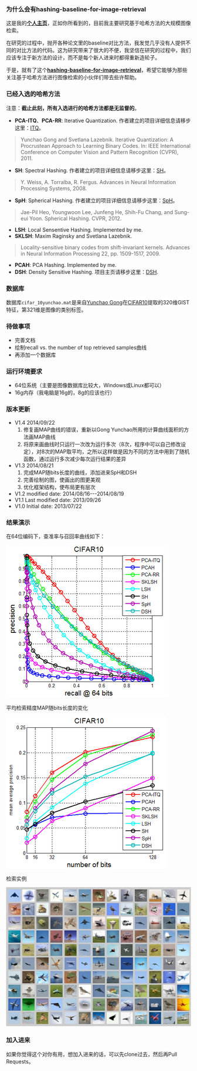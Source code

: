 ### **为什么会有hashing-baseline-for-image-retrieval**

这是我的[**个人主页**](http://willard-yuan.github.io/)，正如你所看到的，目前我主要研究基于哈希方法的大规模图像检索。

在研究的过程中，抛开各种论文里的baseline对比方法，我发觉几乎没有人提供不同的对比方法的代码。这为研究带来了很大的不便，我坚信在研究的过程中，我们应该专注于新方法的设计，而不是每个新人进来时都得重新造轮子。

于是，就有了这个[**hashing-baseline-for-image-retrieval**](https://github.com/willard-yuan/hashing-baseline-for-image-retrieval)，希望它能够为那些关注基于哈希方法进行图像检索的小伙伴们带去些许帮助。

### 已经入选的哈希方法

注意：**截止此刻，所有入选进行的哈希方法都是无监督的**。

- **PCA-ITQ**、**PCA-RR**: Iterative Quantization. 作者建立的项目详细信息请移步这里：[ITQ](http://www.unc.edu/~yunchao/itq.htm)。

>Yunchao Gong and Svetlana Lazebnik.  Iterative Quantization: A Procrustean Approach to Learning Binary Codes. In: IEEE International Conference on Computer Vision and Pattern Recognition (CVPR), 2011.

- **SH**: Spectral Hashing. 作者建立的项目详细信息请移步这里：[SH](http://www.cs.huji.ac.il/~yweiss/SpectralHashing/)。

>Y. Weiss, A. Torralba, R. Fergus. Advances in Neural Information Processing Systems, 2008.

- **SpH**: Spherical Hashing. 作者建立的项目详细信息请移步这里：[SpH](http://sglab.kaist.ac.kr/Spherical_Hashing/)。

>Jae-Pil Heo, Youngwoon Lee, Junfeng He, Shih-Fu Chang, and Sung-eui Yoon. Spherical Hashing. CVPR, 2012.

- **LSH**: Local Sensentive Hashing. Implemented by me.
- **SKLSH**: Maxim Raginsky and Svetlana Lazebnik. 

>Locality-sensitive binary codes from shift-invariant kernels. Advances in Neural Information Processing 22, pp. 1509-1517, 2009.

- **PCAH**: PCA Hashing. Implemented by me.
- **DSH**: Density Sensitive Hashing. 项目主页请移步这里：[DSH](http://www.cad.zju.edu.cn/home/dengcai/Data/DSH.html).

### 数据库

数据库`cifar_10yunchao.mat`是来自[Yunchao Gong](http://www.unc.edu/~yunchao/)在[CIFAR10](http://www.cs.toronto.edu/~kriz/cifar.html)提取的320维GIST特征，第321维是图像的类别标签。

### 待做事项

- 完善文档
- 绘制recall vs. the number of top retrieved samples曲线
- 再添加一个数据库

### 运行环境要求

- 64位系统（主要是图像数据库比较大，Windows或Linux都可以）
- 16g内存（我电脑是16g的，8g的应该也行）


### 版本更新
-  V1.4   2014/09/22
	1. 修复画MAP曲线的错误，重新以Gong Yunchao所用的计算曲线面积的方法画MAP曲线
	2. 将原来画曲线时只运行一次改为运行多次（8次，程序中可以自己修改设定），对8次的MAP取平均，之所以这样做是因为不同的方法中用到了随机函数，通过运行多次减少每次运行结果的差异
-  V1.3   2014/08/21
	1. 完成MAP随bits长度的曲线，添加进来SpH和DSH
	2. 完善绘制的图，使画出的图更美观
	3. 优化框架结构，使布局更有层次
-  V1.2   modified date: 2014/08/16---2014/08/19
-  V1.1   Last modified date: 2013/09/26
-  V1.0   Initial date: 2013/07/22

### 结果演示

在64位编码下，查准率与召回率曲线如下：

![image](./plot-result/precision-recall-64bits.png)

平均检索精度MAP随bits长度的变化

![image](./plot-result/map-numbers-of-bits.png)

检索实例

![image](./QueryAirplaneResult.jpg)

### 加入进来

如果你觉得这个对你有用，想加入进来的话，可以先clone过去，然后再Pull Requests。
